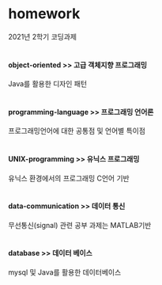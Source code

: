 # homework
2021년 2학기 코딩과제
</br>
</br>
#### object-oriented >> 고급 객체지향 프로그래밍 
Java를 활용한 디자인 패턴
</br>
</br>
#### programming-language >> 프로그래밍 언어론   
프로그래밍언어에 대한 공통점 및 언어별 특이점
</br>
</br>
#### UNIX-programming >> 유닉스 프로그래밍
유닉스 환경에서의 프로그래밍 C언어 기반
</br>
</br>
#### data-communication >> 데이터 통신
무선통신(signal) 관련 공부 과제는 MATLAB기반 
</br>
</br>
#### database >> 데이터 베이스
mysql 및 Java를 활용한 데이터베이스
